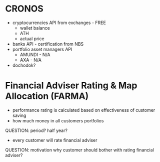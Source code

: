 # CRONOS
- cryptocurrencies API from exchanges - FREE
    - wallet balance
    - ATH
    - actual price
- banks API - certification from NBS
- portfolio asset managers API
    - AMUNDI - N/A
    - AXA - N/A
- dochodok?

# Financial Adviser Rating & Map Allocation (FARMA)
- performance rating is calculated based on effectiveness of customer saving
- how much money in all customers portfolios

QUESTION: period? half year?

- every customer will rate financial adviser 

QUESTION: motivation why customer should bother with rating financial adviser?

